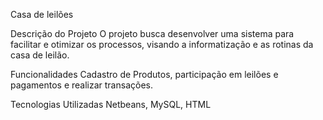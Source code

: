 Casa de leilões 

Descrição do Projeto
O projeto busca desenvolver uma sistema para facilitar e otimizar os processos, visando a informatização e as rotinas da casa de leilão.

Funcionalidades
Cadastro de Produtos, participação em leilões e pagamentos e  realizar transações.

Tecnologias Utilizadas
Netbeans, MySQL, HTML
